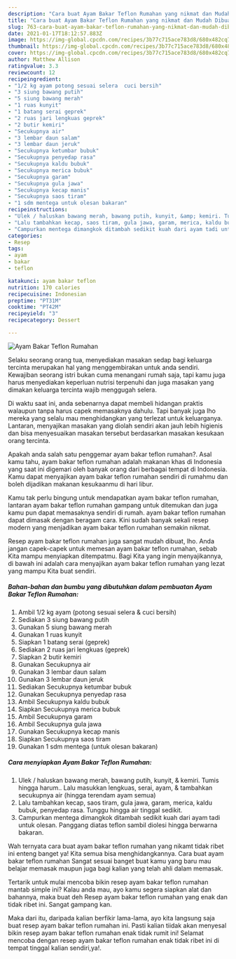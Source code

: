 ```yaml
---
description: "Cara buat Ayam Bakar Teflon Rumahan yang nikmat dan Mudah Dibuat"
title: "Cara buat Ayam Bakar Teflon Rumahan yang nikmat dan Mudah Dibuat"
slug: 763-cara-buat-ayam-bakar-teflon-rumahan-yang-nikmat-dan-mudah-dibuat
date: 2021-01-17T18:12:57.883Z
image: https://img-global.cpcdn.com/recipes/3b77c715ace783d8/680x482cq70/ayam-bakar-teflon-rumahan-foto-resep-utama.jpg
thumbnail: https://img-global.cpcdn.com/recipes/3b77c715ace783d8/680x482cq70/ayam-bakar-teflon-rumahan-foto-resep-utama.jpg
cover: https://img-global.cpcdn.com/recipes/3b77c715ace783d8/680x482cq70/ayam-bakar-teflon-rumahan-foto-resep-utama.jpg
author: Matthew Allison
ratingvalue: 3.3
reviewcount: 12
recipeingredient:
- "1/2 kg ayam potong sesuai selera  cuci bersih"
- "3 siung bawang putih"
- "5 siung bawang merah"
- "1 ruas kunyit"
- "1 batang serai geprek"
- "2 ruas jari lengkuas geprek"
- "2 butir kemiri"
- "Secukupnya air"
- "3 lembar daun salam"
- "3 lembar daun jeruk"
- "Secukupnya ketumbar bubuk"
- "Secukupnya penyedap rasa"
- "Secukupnya kaldu bubuk"
- "Secukupnya merica bubuk"
- "Secukupnya garam"
- "Secukupnya gula jawa"
- "Secukupnya kecap manis"
- "Secukupnya saos tiram"
- "1 sdm mentega untuk olesan bakaran"
recipeinstructions:
- "Ulek / haluskan bawang merah, bawang putih, kunyit, &amp; kemiri. Tumis hingga harum.. Lalu masukkan lengkuas, serai, ayam, &amp; tambahkan secukupnya air (hingga terendam ayam semua)"
- "Lalu tambahkan kecap, saos tiram, gula jawa, garam, merica, kaldu bubuk, penyedap rasa. Tunggu hingga air tinggal sedikit."
- "Campurkan mentega dimangkok ditambah sedikit kuah dari ayam tadi untuk olesan. Panggang diatas teflon sambil diolesi hingga berwarna bakaran."
categories:
- Resep
tags:
- ayam
- bakar
- teflon

katakunci: ayam bakar teflon 
nutrition: 170 calories
recipecuisine: Indonesian
preptime: "PT31M"
cooktime: "PT42M"
recipeyield: "3"
recipecategory: Dessert

---
```



![Ayam Bakar Teflon Rumahan](https://img-global.cpcdn.com/recipes/3b77c715ace783d8/680x482cq70/ayam-bakar-teflon-rumahan-foto-resep-utama.jpg)

Selaku seorang orang tua, menyediakan masakan sedap bagi keluarga tercinta merupakan hal yang menggembirakan untuk anda sendiri. Kewajiban seorang istri bukan cuma menangani rumah saja, tapi kamu juga harus menyediakan keperluan nutrisi terpenuhi dan juga masakan yang dimakan keluarga tercinta wajib menggugah selera.

Di waktu  saat ini, anda sebenarnya dapat membeli hidangan praktis walaupun tanpa harus capek memasaknya dahulu. Tapi banyak juga lho mereka yang selalu mau menghidangkan yang terlezat untuk keluarganya. Lantaran, menyajikan masakan yang diolah sendiri akan jauh lebih higienis dan bisa menyesuaikan masakan tersebut berdasarkan masakan kesukaan orang tercinta. 



Apakah anda salah satu penggemar ayam bakar teflon rumahan?. Asal kamu tahu, ayam bakar teflon rumahan adalah makanan khas di Indonesia yang saat ini digemari oleh banyak orang dari berbagai tempat di Indonesia. Kamu dapat menyajikan ayam bakar teflon rumahan sendiri di rumahmu dan boleh dijadikan makanan kesukaanmu di hari libur.

Kamu tak perlu bingung untuk mendapatkan ayam bakar teflon rumahan, lantaran ayam bakar teflon rumahan gampang untuk ditemukan dan juga kamu pun dapat memasaknya sendiri di rumah. ayam bakar teflon rumahan dapat dimasak dengan beragam cara. Kini sudah banyak sekali resep modern yang menjadikan ayam bakar teflon rumahan semakin nikmat.

Resep ayam bakar teflon rumahan juga sangat mudah dibuat, lho. Anda jangan capek-capek untuk memesan ayam bakar teflon rumahan, sebab Kita mampu menyiapkan ditempatmu. Bagi Kita yang ingin menyajikannya, di bawah ini adalah cara menyajikan ayam bakar teflon rumahan yang lezat yang mampu Kita buat sendiri.

<!--inarticleads1-->

##### Bahan-bahan dan bumbu yang dibutuhkan dalam pembuatan Ayam Bakar Teflon Rumahan:

1. Ambil 1/2 kg ayam (potong sesuai selera &amp; cuci bersih)
1. Sediakan 3 siung bawang putih
1. Gunakan 5 siung bawang merah
1. Gunakan 1 ruas kunyit
1. Siapkan 1 batang serai (geprek)
1. Sediakan 2 ruas jari lengkuas (geprek)
1. Siapkan 2 butir kemiri
1. Gunakan Secukupnya air
1. Gunakan 3 lembar daun salam
1. Gunakan 3 lembar daun jeruk
1. Sediakan Secukupnya ketumbar bubuk
1. Gunakan Secukupnya penyedap rasa
1. Ambil Secukupnya kaldu bubuk
1. Siapkan Secukupnya merica bubuk
1. Ambil Secukupnya garam
1. Ambil Secukupnya gula jawa
1. Gunakan Secukupnya kecap manis
1. Siapkan Secukupnya saos tiram
1. Gunakan 1 sdm mentega (untuk olesan bakaran)




<!--inarticleads2-->

##### Cara menyiapkan Ayam Bakar Teflon Rumahan:

1. Ulek / haluskan bawang merah, bawang putih, kunyit, &amp; kemiri. Tumis hingga harum.. Lalu masukkan lengkuas, serai, ayam, &amp; tambahkan secukupnya air (hingga terendam ayam semua)
1. Lalu tambahkan kecap, saos tiram, gula jawa, garam, merica, kaldu bubuk, penyedap rasa. Tunggu hingga air tinggal sedikit.
1. Campurkan mentega dimangkok ditambah sedikit kuah dari ayam tadi untuk olesan. Panggang diatas teflon sambil diolesi hingga berwarna bakaran.




Wah ternyata cara buat ayam bakar teflon rumahan yang nikamt tidak ribet ini enteng banget ya! Kita semua bisa menghidangkannya. Cara buat ayam bakar teflon rumahan Sangat sesuai banget buat kamu yang baru mau belajar memasak maupun juga bagi kalian yang telah ahli dalam memasak.

Tertarik untuk mulai mencoba bikin resep ayam bakar teflon rumahan mantab simple ini? Kalau anda mau, ayo kamu segera siapkan alat dan bahannya, maka buat deh Resep ayam bakar teflon rumahan yang enak dan tidak ribet ini. Sangat gampang kan. 

Maka dari itu, daripada kalian berfikir lama-lama, ayo kita langsung saja buat resep ayam bakar teflon rumahan ini. Pasti kalian tiidak akan menyesal bikin resep ayam bakar teflon rumahan enak tidak rumit ini! Selamat mencoba dengan resep ayam bakar teflon rumahan enak tidak ribet ini di tempat tinggal kalian sendiri,ya!.

